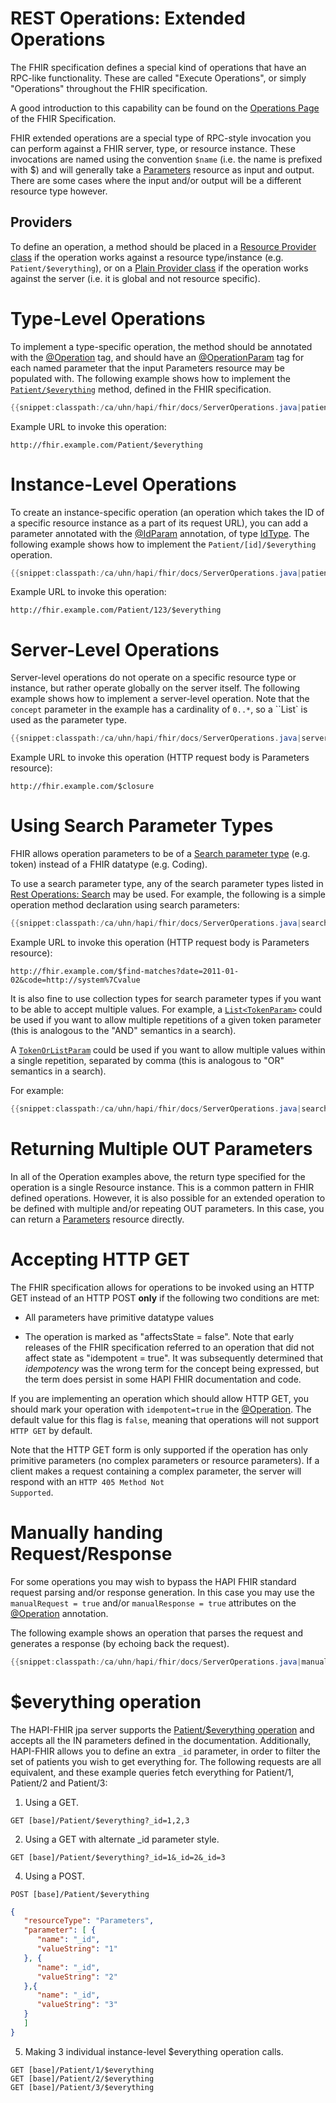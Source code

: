 # REST Operations: Extended Operations

The FHIR specification defines a special kind of operations that have an RPC-like functionality. These are called "Execute Operations", or simply "Operations" throughout the FHIR specification.

A good introduction to this capability can be found on the [Operations Page](http://hl7.org/fhir/operations.html) of the FHIR Specification.

FHIR extended operations are a special type of RPC-style invocation you can perform against a FHIR server, type, or resource instance. These invocations are named using the convention `$name` (i.e. the name is prefixed with $) and will generally take a [Parameters](/hapi-fhir/apidocs/hapi-fhir-structures-r4/org/hl7/fhir/r4/model/Parameters.html) resource as input and output. There are some cases where the input and/or output will be a different resource type however.

## Providers

To define an operation, a method should be placed in a [Resource Provider class](./resource_providers.html#resource-providers) if the operation works against a resource type/instance (e.g. `Patient/$everything`), or on a [Plain Provider class](./resource_providers.html#plain-providers) if the operation works against the server (i.e. it is global and not resource specific).

# Type-Level Operations

To implement a type-specific operation, the method should be annotated with the [@Operation](/hapi-fhir/apidocs/hapi-fhir-base/ca/uhn/fhir/rest/annotation/Operation.html) tag, and should have an [@OperationParam](/hapi-fhir/apidocs/hapi-fhir-base/ca/uhn/fhir/rest/annotation/OperationParam.html) tag for each named parameter that the input Parameters resource may be populated with. The following example shows how to implement the [`Patient/$everything`](http://hl7.org/fhir/operation-patient-everything.html) method, defined in the FHIR specification.

```java
{{snippet:classpath:/ca/uhn/hapi/fhir/docs/ServerOperations.java|patientTypeOperation}}
``` 

Example URL to invoke this operation:

```url
http://fhir.example.com/Patient/$everything
```

# Instance-Level Operations

To create an instance-specific operation (an operation which takes the ID of a specific resource instance as a part of its request URL), you can add a parameter annotated with the [@IdParam](/hapi-fhir/apidocs/hapi-fhir-base/ca/uhn/fhir/rest/annotation/IdParam.html) annotation, of type [IdType](/hapi-fhir/apidocs/hapi-fhir-structures-r4/org/hl7/fhir/r4/model/IdType.html). The following example shows how to implement the `Patient/[id]/$everything` operation.

```java
{{snippet:classpath:/ca/uhn/hapi/fhir/docs/ServerOperations.java|patientInstanceOperation}}
``` 

Example URL to invoke this operation:

```url
http://fhir.example.com/Patient/123/$everything
```

# Server-Level Operations

Server-level operations do not operate on a specific resource type or instance, but rather operate globally on the server itself. The following example shows how to implement a server-level operation. Note that the `concept` parameter in the example has a cardinality of `0..*`, so a ``List<Coding>` is used as the parameter type.

```java
{{snippet:classpath:/ca/uhn/hapi/fhir/docs/ServerOperations.java|serverOperation}}
``` 

Example URL to invoke this operation (HTTP request body is Parameters resource):

```url
http://fhir.example.com/$closure
```

# Using Search Parameter Types

FHIR allows operation parameters to be of a [Search parameter type](http://hl7.org/fhir/search.html#ptypes) (e.g. token) instead of a FHIR datatype (e.g. Coding).

To use a search parameter type, any of the search parameter types listed in [Rest Operations: Search](./rest_operations_search.html) may be used. For example, the following is a simple operation method declaration using search parameters:

```java
{{snippet:classpath:/ca/uhn/hapi/fhir/docs/ServerOperations.java|searchParamBasic}}
``` 

Example URL to invoke this operation (HTTP request body is Parameters resource):

```url
http://fhir.example.com/$find-matches?date=2011-01-02&code=http://system%7Cvalue
```

It is also fine to use collection types for search parameter types if you want to be able to accept multiple values. For example, a [`List<TokenParam>`](/hapi-fhir/apidocs/hapi-fhir-base/ca/uhn/fhir/rest/param/TokenParam.html) could be used if you want to allow multiple repetitions of a given token parameter (this is analogous to the "AND" semantics in a search).

A [`TokenOrListParam`](/hapi-fhir/apidocs/hapi-fhir-base/ca/uhn/fhir/rest/param/TokenOrListParam.html) could be used if you want to allow multiple values within a single repetition, separated by comma (this is analogous to "OR" semantics in a search).

For example:

```java
{{snippet:classpath:/ca/uhn/hapi/fhir/docs/ServerOperations.java|searchParamAdvanced}}
``` 

# Returning Multiple OUT Parameters

In all of the Operation examples above, the return type specified for the operation is a single Resource instance. This is a common pattern in FHIR defined operations. However, it is also possible for an extended operation to be defined with multiple and/or repeating OUT parameters. In this case, you can return a [Parameters](/hapi-fhir/apidocs/hapi-fhir-structures-r4/org/hl7/fhir/r4/model/Parameters.html) resource directly.

# Accepting HTTP GET

The FHIR specification allows for operations to be invoked using an HTTP GET instead of an HTTP POST **only** if the following two conditions are met:

* All parameters have primitive datatype values

* The operation is marked as "affectsState = false". Note that early releases of the FHIR specification referred to an operation that did not affect state as "idempotent = true". It was subsequently determined that *idempotency* was the wrong term for the concept being expressed, but the term does persist in some HAPI FHIR documentation and code.

If you are implementing an operation which should allow HTTP GET, you should mark your operation with
`idempotent=true` in the [@Operation](/hapi-fhir/apidocs/hapi-fhir-base/ca/uhn/fhir/rest/annotation/Operation.html). The default value for this flag is `false`, meaning that operations will not support <code>HTTP GET</code> by default.

Note that the HTTP GET form is only supported if the operation has only primitive parameters (no complex parameters or resource parameters). If a client makes a request containing a complex parameter, the server will respond with an <code>HTTP 405 Method Not Supported</code>.

# Manually handing Request/Response

For some operations you may wish to bypass the HAPI FHIR standard request parsing and/or response generation. In this case you may use the `manualRequest = true` and/or `manualResponse = true` attributes on the [@Operation](/hapi-fhir/apidocs/hapi-fhir-base/ca/uhn/fhir/rest/annotation/Operation.html) annotation.

The following example shows an operation that parses the request and generates a response (by echoing back the request).

```java
{{snippet:classpath:/ca/uhn/hapi/fhir/docs/ServerOperations.java|manualInputAndOutput}}
``` 

# $everything operation

The HAPI-FHIR jpa server supports the [Patient/$everything operation](http://hl7.org/fhir/operation-patient-everything.html) and accepts all the IN parameters defined in the documentation. Additionally, HAPI-FHIR 
allows you to define an extra `_id` parameter, in order to filter the set of patients you wish to get everything for. The following requests are all equivalent, and these example queries fetch everything for Patient/1, Patient/2 and Patient/3: 

1. Using a GET.
```http request
GET [base]/Patient/$everything?_id=1,2,3
```

2. Using a GET with alternate _id parameter style.
```http request
GET [base]/Patient/$everything?_id=1&_id=2&_id=3
```

4. Using a POST.
```http request
POST [base]/Patient/$everything
```
```json
{
   "resourceType": "Parameters",
   "parameter": [ {
      "name": "_id",
      "valueString": "1"
   }, {
      "name": "_id",
      "valueString": "2"
   },{
      "name": "_id",
      "valueString": "3"
   }
   ]
}
```

5. Making 3 individual instance-level $everything operation calls.
```http request
GET [base]/Patient/1/$everything
GET [base]/Patient/2/$everything
GET [base]/Patient/3/$everything
```
